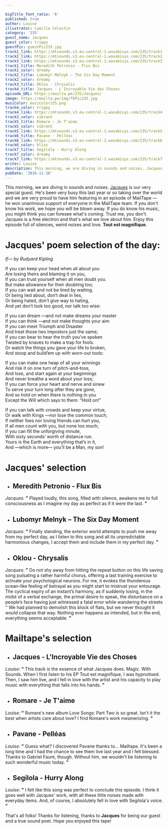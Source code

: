 ```yaml
---

bigTitle_font_ratio: '6'
published: true
author: Louise
illustrator: Camille Célestin
category: '235'
guest_name: Jacques
guest_color: trippy
guestPic: guestPic235.jpg
track1_link: https://mtsounds.s3.eu-central-1.wasabisys.com/235/track1.mp3
track2_link: https://mtsounds.s3.eu-central-1.wasabisys.com/235/track2.mp3
track3_link: https://mtsounds.s3.eu-central-1.wasabisys.com/235/track3.mp3
track1_title: Meredith Petronio - Flux Bis
track1_color: dreamy
track2_title: Lubomyr Melnyk – The Six Day Moment
track2_color: dreamy
track3_title: Oklou - Chrysalis
track4_title: Jacques - L'Incroyable Vie des Choses
episode_URL: https://mailta.pe/235/Jacques/
image: https://mailta.pe/img/fbPic235.jpg
musiColor: musiColor235.png
track4_color: trippy
track4_link: https://mtsounds.s3.eu-central-1.wasabisys.com/235/track4.mp3
track3_color: vibrant
track5_title: Romare — Je T'aime
track5_color: vibrant
track5_link: https://mtsounds.s3.eu-central-1.wasabisys.com/235/track5.mp3
track6_title: Pavane - Pélleas
track6_link: https://mtsounds.s3.eu-central-1.wasabisys.com/235/track6.mp3
track6_color: bliss
track7_title: Segilola - Hurry Along
track7_color: dreamy
track7_link: https://mtsounds.s3.eu-central-1.wasabisys.com/235/track7.mp3
writer: Louise
description: This morning, we are diving in sounds and noises. Jacques is our very special guest. He's been very busy this last year or so taking over the world. We are very proud to have him featuring in an episode of MailTape. He won unanimous support of everyone in the MailTape team.
pubDate: '2016-11-20'
---
```

This morning, we are diving in sounds and noises. [Jacques](https://www.facebook.com/musiquetransversale/?fref=ts) is our very special guest. He's been very busy this last year or so taking over the world and we are very proud to have him featuring in an episode of MailTape — he won unanimous support of everyone in the MailTape team. If you don't know his work, we hope you will be blown away. If you do know his music, you might think you can foresee what's coming. Trust me, you don't. Jacques is a free electron and that's what we love about him. Enjoy this episode full of silences, weird noises and love. **Tout est magnifique.**

# Jacques' poem selection of the day: 

_If— by Rudyard Kipling_

If you can keep your head when all about you<br>
Are losing theirs and blaming it on you,<br>
If you can trust yourself when all men doubt you.<br>
But make allowance for their doubting too;<br>
If you can wait and not be tired by waiting.<br>
Or being lied about, don’t deal in lies,<br>
Or being hated, don’t give way to hating,<br>
And yet don’t look too good, nor talk too wise:<br>

If you can dream —and not make dreams your master<br>
If you can think —and not make thoughts your aim<br>
If you can meet Triumph and Disaster<br>
And treat those two impostors just the same;<br>
If you can bear to hear the truth you’ve spoken<br>
Twisted by knaves to make a trap for fools.<br>
Or watch the things you gave your life to broken,<br>
And stoop and build’em up with worn-out tools:<br>

If you can make one heap of all your winnings<br>
And risk it on one turn of pitch-and-toss,<br>
And lose, and start again at your beginnings<br>
And never breathe a word about your loss;<br>
If you can force your heart and nerve and sinew<br>
To serve your turn long after they are gone,<br>
And so hold on when there is nothing in you<br>
Except the Will which says to them: “Hold on!”<br>

If you can talk with crowds and keep your virtue,<br>
Or walk with Kings —nor lose the common touch,<br>
If neither foes nor loving friends can hurt you,<br>
If all men count with you, but none too much;<br>
If you can fill the unforgiving minute,<br>
With sixty seconds’ worth of distance run.<br>
Yours is the Earth and everything that’s in it,<br>
And —which is more— you’ll be a Man, my son! 

# **Jacques' selection**

+ ## Meredith Petronio - Flux Bis
_Jacques_: **"** Played loudly, this song, filled with silence, awakens me to full consciousness as I imagine my day as perfect as if it were the last. **"** 

+ ## Lubomyr Melnyk – The Six Day Moment
_Jacques_: **"** Finally standing, the exterior world attempts to push me away from my perfect day, as I listen to this song and all its unpredictable harmonious changes, I accept them and include them in my perfect day. **"** 

+ ## Oklou - Chrysalis 
_Jacques_: **"** Do not shy away from hitting the repeat button on this life saving song pulsating a rather harmful chorus, offering a last training exercise to activate your psychological neurons. For me, it evokes the thunderous ocean-like feeling of betrayal as you might start to mistrust your entourage. The cyclical expiry of an instant’s harmony, as if suddenly losing, in the midst of a verbal exchange, the primal desire to speak, the disturbance on a people’s face having just witnessed a fatal error while wandering the streets ‘’ We had planned to demolish this block of flats, but we never thought it would collapse that way. Nothing ever happens as intended, but in the end, everything seems acceptable. **"** 

# **Mailtape's selection**

+ ## Jacques - L'Incroyable Vie des Choses
_Louise_: **"** This track is the essence of what Jacques does. Magic. With Sounds. When I first listen to his EP Tout est magnifique, I was hypnotised. Then, I saw him live, and I fell in love with the artist and his capacity to play music with everything that falls into his hands. **"** 

+ ## Romare - Je T'aime
_Louise_: **"** Romare's new album Love Songs: Part Two is so great. Isn't it the best when artists care about love? I find Romare's work mesmerizing. **"** 

+ ## Pavane - Pelléas
_Louise_: **"** Guess what? I discovered Pavane thanks to... Mailtape. It's been a long time and I had the chance to see them live last year and I felt blessed. Thanks to Gabriel Fauré, though. Without him, we wouldn't be listening to such wonderful music today. **"** 

+ ## Segilola - Hurry Along
_Louise_: **"** I felt like this song was perfect to conclude this episode. I think it goes well with Jacques' work, with all these little noises made with everyday items. And, of course, I absolutely fell in love with Segilola's voice. **"** 

That's all folks! Thanks for listening, thanks to **Jacques** for being our guest and a true sound poet. Hope you enjoyed this tape!

